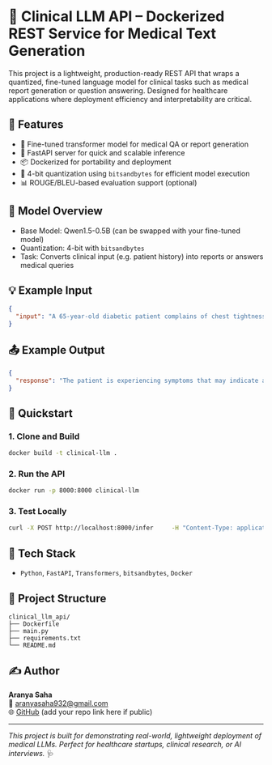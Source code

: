 # 🏥 Clinical LLM API – Dockerized REST Service for Medical Text Generation

This project is a lightweight, production-ready REST API that wraps a quantized, fine-tuned language model for clinical tasks such as medical report generation or question answering. Designed for healthcare applications where deployment efficiency and interpretability are critical.

## 🚀 Features

- 🔬 Fine-tuned transformer model for medical QA or report generation
- 🚀 FastAPI server for quick and scalable inference
- 📦 Dockerized for portability and deployment
- 🧠 4-bit quantization using `bitsandbytes` for efficient model execution
- 📊 ROUGE/BLEU-based evaluation support (optional)

## 🧠 Model Overview

- Base Model: Qwen1.5-0.5B (can be swapped with your fine-tuned model)
- Quantization: 4-bit with `bitsandbytes`
- Task: Converts clinical input (e.g. patient history) into reports or answers medical queries

## 💡 Example Input

```json
{
  "input": "A 65-year-old diabetic patient complains of chest tightness and shortness of breath..."
}
```

## 📤 Example Output

```json
{
  "response": "The patient is experiencing symptoms that may indicate angina. Recommend ECG and blood tests..."
}
```

## 🧪 Quickstart

### 1. Clone and Build

```bash
docker build -t clinical-llm .
```

### 2. Run the API

```bash
docker run -p 8000:8000 clinical-llm
```

### 3. Test Locally

```bash
curl -X POST http://localhost:8000/infer     -H "Content-Type: application/json"     -d '{"input": "A 45-year-old male with hypertension presents with chest pain..."}'
```

## 🧰 Tech Stack

- `Python`, `FastAPI`, `Transformers`, `bitsandbytes`, `Docker`

## 📂 Project Structure

```
clinical_llm_api/
├── Dockerfile
├── main.py
├── requirements.txt
└── README.md
```

## ✍️ Author

**Aranya Saha**  
📧 aranyasaha932@gmail.com  
🌐 [GitHub](https://github.com/aranyasaha) (add your repo link here if public)

---

_This project is built for demonstrating real-world, lightweight deployment of medical LLMs. Perfect for healthcare startups, clinical research, or AI interviews._ 🩺
